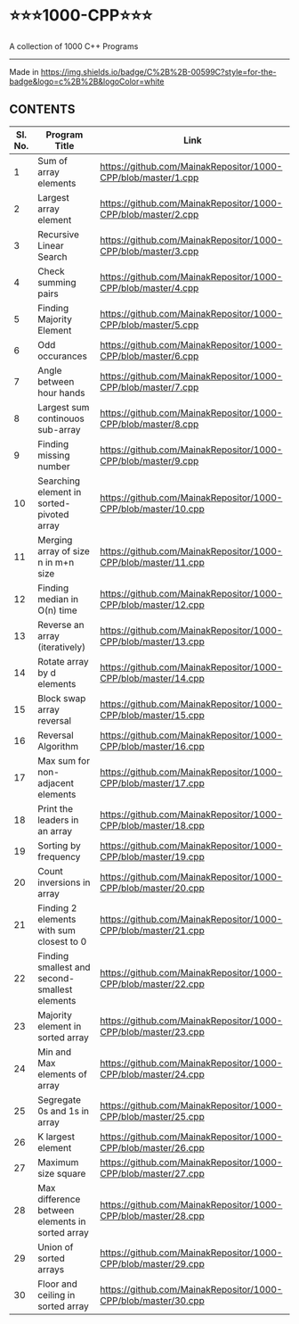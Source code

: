 # ⭐⭐⭐1000-CPP⭐⭐⭐
A collection of 1000 C++ Programs

<hr>

Made in https://img.shields.io/badge/C%2B%2B-00599C?style=for-the-badge&logo=c%2B%2B&logoColor=white

## CONTENTS

| Sl. No. |  Program Title | Link |
|---------|----------------|------|
| 1 | Sum of array elements | https://github.com/MainakRepositor/1000-CPP/blob/master/1.cpp |
| 2 | Largest array element | https://github.com/MainakRepositor/1000-CPP/blob/master/2.cpp |
| 3 | Recursive Linear Search | https://github.com/MainakRepositor/1000-CPP/blob/master/3.cpp |
| 4 | Check summing pairs | https://github.com/MainakRepositor/1000-CPP/blob/master/4.cpp |
| 5 | Finding Majority Element | https://github.com/MainakRepositor/1000-CPP/blob/master/5.cpp |
| 6 | Odd occurances | https://github.com/MainakRepositor/1000-CPP/blob/master/6.cpp |
| 7 | Angle between hour hands | https://github.com/MainakRepositor/1000-CPP/blob/master/7.cpp |
| 8 | Largest sum continouos sub-array | https://github.com/MainakRepositor/1000-CPP/blob/master/8.cpp |
| 9 | Finding missing number | https://github.com/MainakRepositor/1000-CPP/blob/master/9.cpp |
| 10 | Searching element in sorted-pivoted array | https://github.com/MainakRepositor/1000-CPP/blob/master/10.cpp |
| 11 | Merging array of size n in m+n size | https://github.com/MainakRepositor/1000-CPP/blob/master/11.cpp |
| 12 | Finding median in O(n) time | https://github.com/MainakRepositor/1000-CPP/blob/master/12.cpp |
| 13 | Reverse an array (iteratively) | https://github.com/MainakRepositor/1000-CPP/blob/master/13.cpp |
| 14 | Rotate array by d elements | https://github.com/MainakRepositor/1000-CPP/blob/master/14.cpp |
| 15 | Block swap array reversal | https://github.com/MainakRepositor/1000-CPP/blob/master/15.cpp |
| 16 | Reversal Algorithm | https://github.com/MainakRepositor/1000-CPP/blob/master/16.cpp |
| 17 | Max sum for non-adjacent elements | https://github.com/MainakRepositor/1000-CPP/blob/master/17.cpp |
| 18 | Print the leaders in an array | https://github.com/MainakRepositor/1000-CPP/blob/master/18.cpp |
| 19 | Sorting by frequency | https://github.com/MainakRepositor/1000-CPP/blob/master/19.cpp |
| 20 | Count inversions in array | https://github.com/MainakRepositor/1000-CPP/blob/master/20.cpp |
| 21 | Finding 2 elements with sum closest to 0 | https://github.com/MainakRepositor/1000-CPP/blob/master/21.cpp |
| 22 | Finding smallest and second-smallest elements | https://github.com/MainakRepositor/1000-CPP/blob/master/22.cpp |
| 23 | Majority element in sorted array | https://github.com/MainakRepositor/1000-CPP/blob/master/23.cpp |
| 24 | Min and Max elements of array | https://github.com/MainakRepositor/1000-CPP/blob/master/24.cpp |
| 25 | Segregate 0s and 1s in array | https://github.com/MainakRepositor/1000-CPP/blob/master/25.cpp |
| 26 | K largest element | https://github.com/MainakRepositor/1000-CPP/blob/master/26.cpp |
| 27 | Maximum size square | https://github.com/MainakRepositor/1000-CPP/blob/master/27.cpp |
| 28 | Max difference between elements in sorted array | https://github.com/MainakRepositor/1000-CPP/blob/master/28.cpp |
| 29 | Union of sorted arrays | https://github.com/MainakRepositor/1000-CPP/blob/master/29.cpp |
| 30 | Floor and ceiling in sorted array | https://github.com/MainakRepositor/1000-CPP/blob/master/30.cpp |

